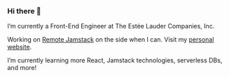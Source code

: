 ### Hi there 👋

I’m currently a Front-End Engineer at The Estée Lauder Companies, Inc. 

Working on [Remote Jamstack](https://remotejamstack.com) on the side when I can. Visit my [personal website](https://chrishrtmn.com).

I’m currently learning more React, Jamstack technologies, serverless DBs, and more!
